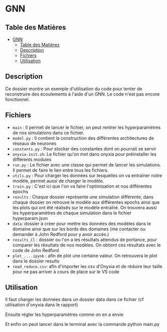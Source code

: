 # GNN

## Table des Matières

- [GNN](#gnn)
  - [Table des Matières](#table-des-matières)
  - [Description](#description)
  - [Fichiers](#fichiers)
  - [Utilisation](#utilisation)

## Description

Ce dossier montre un exemple d'utilisation du code pour tenter de reconstruire des écoulements à l'aide d'un GNN. Le code n'est pas encore fonctionnel.


## Fichiers

- `main` : Il permet de lancer le fichier, on peut rentrer les hyperparamètres de nos simulations dans ce fichier.
- `model.py` : Il contient la construction des différentes architectures de réseaux de neurones
- `constants.py` : Pour stocker des constantes dont on pourrait se servir
- `onyxia-init.sh`: Le fichier qu'on met dans onyxia pour préinstaller les différents modules
- `run.py` : Le fichier avec une classe qui permet de lancer les simulations. Il permet de faire le lien entre tous les fichiers.
- `utils.py` : Pour charger les données sur lesquelles on va entraîner notre modèle, permet aussi de charger le modèle.
- `train.py` : C'est ici que l'on va faire l'optimisation et nos différentes epochs
- `results` : Chaque dossier représente une simulation différente, dans chaque dossier on retrouve le modèle aux différentes epochs ainsi que les plots qui ont été réalisés sur le modèle entraîné. On trouvera aussi les hyperparamètres de chaque simulation dans le fichier hyperparam.json
- `data`: dossier à créer pour mettre les données des modèles dans le domaine ainsi que sur les bords des domaines (me contacter ou demander à John Redford pour y avoir accès.)
- `results_Cl` : dossier ou l'on a les résultats attendus de portance, pour comparer les résultats de nos modèles. On obtient ces résultats avec le code de John Redford
- `plot_....ipynb` : afin de plot une certaine valeur. On retrouvera le plot dans le dossier results
- `read_reduce.csv`: afin d'importer les csv d'Onyxia et de réduire leur taille pour ne pas arriver à cours de place sur le VS code
 

## Utilisation

Il faut charger les données dans un dossier data dans ce fichier (cf utilisation d'onyxia dans le rapport)

Ensuite régler les hyperparamètres comme on en a envie

Et enfin on peut lancer dans le terminal avec la commande python main.py
